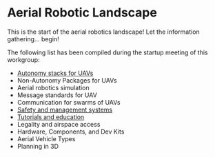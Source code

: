 # Aerial Robotic Landscape

This is the start of the aerial robotics landscape! Let the information gathering... begin!

The following list has been compiled during the startup meeting of this workgroup:

* [Autonomy stacks for UAVs](aerial_autonomy_stacks.md)
* Non-Autonomy Packages for UAVs
* Aerial robotics simulation
* Message standards for UAV
* Communication for swarms of UAVs
* [Safety and management systems](safety_management.md)
* [Tutorials and education](education_and_tutorial.md)
* Legality and airspace access
* Hardware, Components, and Dev Kits
* Aerial Vehicle Types
* Planning in 3D


